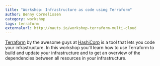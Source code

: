 ```yaml
---
title: "Workshop: Infrastructure as code using Terraform"
author: Benny Cornelissen
category: workshop
tags: terraform
externalurl: http://nauts.io/workshop-terraform-multi-cloud
---
```

[Terraform](https://terraform.io) by the awesome guys at [HashiCorp](https://www.hashicorp.com) is a tool that lets you code your infrastructure.
In this workshop you'll learn how to use Terraform to build and update your infrastructure and to get an overview of the dependencies between all resources in your infrastructure.
